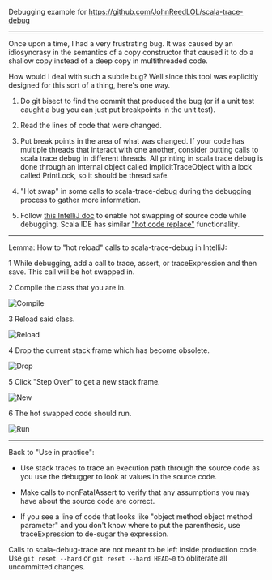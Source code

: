 Debugging example for https://github.com/JohnReedLOL/scala-trace-debug

____________________________________________________________
 
  Once upon a time, I had a very frustrating bug. It was caused by an
idiosyncrasy in the semantics of a copy constructor that caused it to do
a shallow copy instead of a deep copy in multithreaded code.
 
  How would I deal with such a subtle bug? Well since this tool was explicitly designed for this sort of a thing, here's one way.
 
1. Do git bisect to find the commit that produced the bug (or if a unit test caught a bug you can just put breakpoints in the unit test).
 
2. Read the lines of code that were changed.
 
3. Put break points in the area of what was changed. If your code has multiple threads that interact with one another, consider putting calls to scala trace debug in different threads. All printing in scala trace debug is done through an internal object called ImplicitTraceObject with a lock called PrintLock, so it should be thread safe.
 
4. "Hot swap" in some calls to scala-trace-debug during the debugging process to gather more information.
 
5. Follow [this IntelliJ doc](https://www.jetbrains.com/help/idea/2016.1/reloading-classes.html?origin=old_help) to enable hot swapping of source code while debugging. Scala IDE has similar ["hot code replace"](http://scala-ide.org/docs/current-user-doc/features/scaladebugger/index.html) functionality.
 

____________________________________________________________

Lemma: How to "hot reload" calls to scala-trace-debug in IntelliJ:
 
1 While debugging, add a call to trace, assert, or traceExpression and then save. This call will be hot swapped in.
 
 
2 Compile the class that you are in.
 
![Compile](http://i.imgur.com/pihleox.png)
 
 
3 Reload said class.
 
![Reload](http://i.imgur.com/25yb2cw.png)
 
 
4 Drop the current stack frame which has become obsolete.
 
![Drop](http://i.imgur.com/6QRxWRt.png)
 
 
5 Click "Step Over" to get a new stack frame.
 
![New](http://i.imgur.com/0VkAV0k.png)
 
 
6 The hot swapped code should run.
 
![Run](http://i.imgur.com/Soy49Lm.png)
 
 
____________________________________________________________
 
Back to "Use in practice":
 
- Use stack traces to trace an execution path through the source code as you use the debugger to look at values in the source code.
 
- Make calls to nonFatalAssert to verify that any assumptions you may have about the source code are correct.
 
- If you see a line of code that looks like "object method object method parameter" and you don't know where to put the parenthesis, use traceExpression to de-sugar the expression.
 
Calls to scala-debug-trace are not meant to be left inside
production code. Use `git reset --hard` or `git reset --hard HEAD~0` to obliterate all uncommitted changes.
